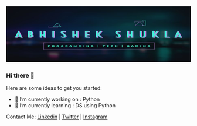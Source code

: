 [![logo](https://github.com/abhishek-shukla21/abhishek-shukla21/blob/master/assets/1.jpg)](https://www.youtube.com/channel/UC4oS-yUanNQHP9qsRnpxy8g?view_as=subscriber)
### Hi there 👋


<!--
**abhishek-shukla21/abhishek-shukla21** is a ✨ _special_ ✨ repository because its `README.md` (this file) appears on your GitHub profile.-->

Here are some ideas to get you started:

- 🔭 I’m currently working on : Python
- 🌱 I’m currently learning : DS using Python
 <!--
- 👯 I’m looking to collaborate on ...
- 🤔 I’m looking for help with ...
- 💬 Ask me about ...
- 📫 How to reach me: ...
- 😄 Pronouns: ...
- ⚡ Fun fact: ...
-->

Contact Me:
[Linkedin](https://www.linkedin.com/in/abhishek-shukla21/) | [Twitter](https://twitter.com/sarcaster_21)  | [Instagram](https://www.instagram.com/sarcaster_21/)
